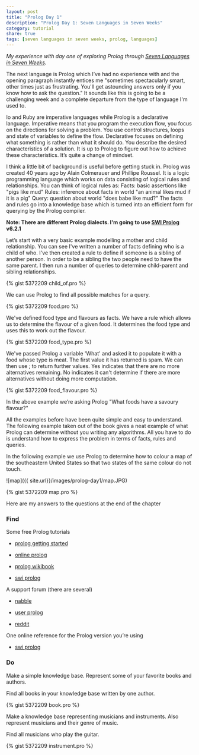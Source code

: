 ```yaml
---
layout: post
title: "Prolog Day 1"
description: "Prolog Day 1: Seven Languages in Seven Weeks"
category: tutorial
share: true
tags: [seven languages in seven weeks, prolog, languages]
---
```


*My experience with day one of exploring Prolog through [Seven Languages in Seven Weeks](http://pragprog.com/book/btlang/seven-languages-in-seven-weeks).*

The next language is Prolog which I’ve had no experience with and the opening paragraph instantly entices me "sometimes spectacularly smart, other times just as frustrating. You'll get astounding answers only if you know how to ask the question." It sounds like this is going to be a challenging week and a complete departure from the type of language I'm used to.

Io and Ruby are imperative languages while Prolog is a declarative language. Imperative means that you program the execution flow, you focus on the directions for solving a problem. You use control structures, loops and state of variables to define the flow. Declarative focuses on defining what something is rather than what it should do. You describe the desired characteristics of a solution. It is up to Prolog to figure out how to achieve these characteristics. It’s quite a change of mindset.

I think a little bit of background is useful before getting stuck in. Prolog was created 40 years ago by Alain Colmerauer and Phillipe Roussel. It is a logic programming language which works on data consisting of logical rules and relationships. You can think of logical rules as: Facts: basic assertions like "pigs like mud" Rules: inference about facts in world "an animal likes mud if it is a pig" Query: question about world "does babe like mud?" The facts and rules go into a knowledge base which is turned into an efficient form for querying by the Prolog compiler.

**Note: There are different Prolog dialects. I'm going to use [SWI Prolog](http://www.swi-prolog.org/) v6.2.1**

Let’s start with a very basic example modelling a mother and child relationship. You can see I've written a number of facts defining who is a child of who. I've then created a rule to define if someone is a sibling of another person. In order to be a sibling the two people need to have the same parent. I then run a number of queries to determine child-parent and sibling relationships.

{% gist 5372209 child_of.pro %} 

We can use Prolog to find all possible matches for a query.

{% gist 5372209 food.pro %} 

We've defined food type and flavours as facts. We have a rule which allows us to determine the flavour of a given food. It determines the food type and uses this to work out the flavour.

{% gist 5372209 food_type.pro %} 

We've passed Prolog a variable 'What' and asked it to populate it with a food whose type is meat. The first value it has returned is spam. We can then use ; to return further values. Yes indicates that there are no more alternatives remaining. No indicates it can't determine if there are more alternatives without doing more computation.

{% gist 5372209 food_flavour.pro %} 

In the above example we’re asking Prolog "What foods have a savoury flavour?"

All the examples before have been quite simple and easy to understand. The following example taken out of the book gives a neat example of what Prolog can determine without you writing any algorithms. All you have to do is understand how to express the problem in terms of facts, rules and queries.

In the following example we use Prolog to determine how to colour a map of the southeastern United States so that two states of the same colour do not touch.

![map]({{ site.url}}/images/prolog-day1/map.JPG)

{% gist 5372209 map.pro %} 

Here are my answers to the questions at the end of the chapter

### Find

Some free Prolog tutorials

- [prolog getting started](http://jmvanel.free.fr/ai/prolog-getting-started.html)

- [online prolog](http://www.thefreecountry.com/documentation/onlineprolog.shtml)
 
- [prolog wikibook](http://en.wikibooks.org/wiki/Programming:Prolog)
 
- [swi prolog](http://www.swi-prolog.org/Links.html)

A support forum (there are several)

- [nabble](http://old.nabble.com/SWI-Prolog-f448.html)

- [user prolog](http://mail.gnu.org/pipermail/users-prolog/) 

- [reddit](http://www.reddit.com/r/prolog)

One online reference for the Prolog version you’re using

- [swi prolog](http://www.swi-prolog.org/pldoc/index.html)

### Do

Make a simple knowledge base. Represent some of your favorite books and authors.

Find all books in your knowledge base written by one author.

{% gist 5372209 book.pro %} 

Make a knowledge base representing musicians and instruments. Also represent musicians and their genre of music.

Find all musicians who play the guitar.

{% gist 5372209 instrument.pro %}  

